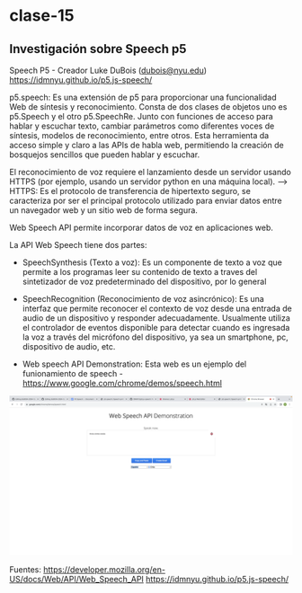 # clase-15

## Investigación sobre Speech p5

  Speech P5 - Creador Luke DuBois (dubois@nyu.edu)
  https://idmnyu.github.io/p5.js-speech/  

p5.speech: Es una extensión de p5 para proporcionar una funcionalidad Web de síntesis y reconocimiento. Consta de dos clases de objetos uno es p5.Speech y el otro p5.SpeechRe. Junto con funciones de acceso para hablar y escuchar texto, cambiar parámetros como diferentes voces de síntesis, modelos de reconocimiento, entre otros. Esta herramienta da acceso simple y claro a las APIs de habla web, permitiendo la creación de bosquejos sencillos que pueden hablar y escuchar. 

El reconocimiento de voz requiere el lanzamiento desde un servidor usando HTTPS (por ejemplo, usando un servidor python en una máquina local).
    --> HTTPS: Es el protocolo de transferencia de hipertexto seguro, se caracteriza por ser el  principal protocolo utilizado para enviar datos entre un navegador web y un sitio web de forma segura.
  
Web Speech API permite incorporar datos de voz en aplicaciones web. 

La API Web Speech tiene dos partes: 

- SpeechSynthesis (Texto a voz):  Es un componente de texto a voz que permite a los programas leer su contenido de texto a traves del sintetizador de voz predeterminado del dispositivo, por lo general

- SpeechRecognition (Reconocimiento de voz asincrónico): Es una interfaz que permite reconocer el contexto de voz desde una entrada de audio de un dispositivo y responder adecuadamente. Usualmente utiliza el controlador de eventos disponible para detectar cuando es ingresada la voz a través del micrófono del dispositivo, ya sea un smartphone, pc, dispositivo de audio, etc.

- Web speech API Demonstration: Esta web es un ejemplo del funionamiento de speech - https://www.google.com/chrome/demos/speech.html

![img ss1](./Img_1.png) 



Fuentes:
https://developer.mozilla.org/en-US/docs/Web/API/Web_Speech_API 
https://idmnyu.github.io/p5.js-speech/ 
